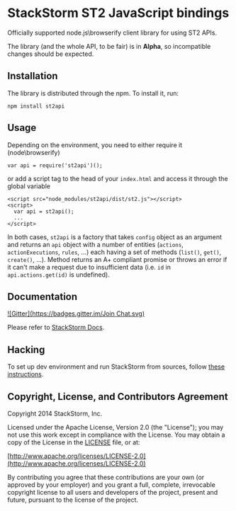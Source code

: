 StackStorm ST2 JavaScript bindings
==================================

Officially supported node.js\browserify client library for using ST2 APIs.

The library (and the whole API, to be fair) is in **Alpha**, so incompatible changes should be expected.

## Installation

The library is distributed through the npm. To install it, run:

    npm install st2api

## Usage

Depending on the environment, you need to either require it (node\browserify)

    var api = require('st2api')();

or add a script tag to the head of your `index.html` and access it through the global variable

    <script src="node_modules/st2api/dist/st2.js"></script>
    <script>
      var api = st2api();
      ...
    </script>

In both cases, `st2api` is a factory that takes `config` object as an argument and returns an `api` object with a number of entities (`actions`, `actionExecutions`, `rules`, ...) each having a set of methods (`list()`, `get()`, `create()`, ...). Method returns an A+ compliant promise or throws an error if it can't make a request due to insufficient data (i.e. `id` in `api.actions.get(id)` is undefined).

## Documentation
[![Gitter](https://badges.gitter.im/Join Chat.svg)](https://gitter.im/StackStorm/st2?utm_source=badge&utm_medium=badge&utm_campaign=pr-badge&utm_content=badge)

Please refer to [StackStorm Docs](http://docs.stackstorm.com).

## Hacking

To set up dev environment and run StackStorm from sources, follow [these instructions](docs/source/install/sources.rst).

## Copyright, License, and Contributors Agreement

Copyright 2014 StackStorm, Inc.

Licensed under the Apache License, Version 2.0 (the "License"); you may not use this work except in compliance with the License. You may obtain a copy of the License in the [LICENSE](LICENSE) file, or at:

[http://www.apache.org/licenses/LICENSE-2.0](http://www.apache.org/licenses/LICENSE-2.0)

By contributing you agree that these contributions are your own (or approved by your employer) and you grant a full, complete, irrevocable copyright license to all users and developers of the project, present and future, pursuant to the license of the project.
